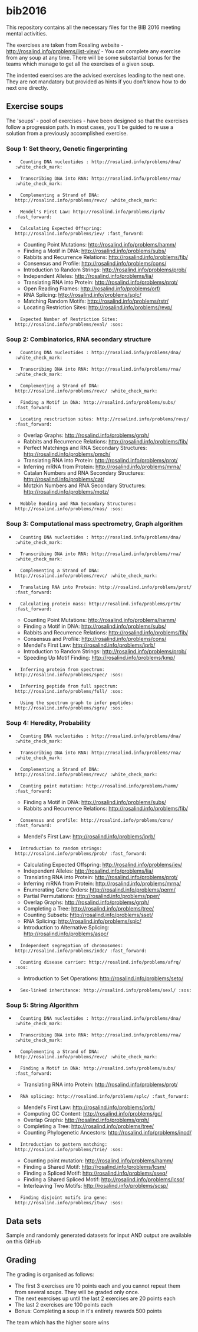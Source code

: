 # bib2016
This repository contains all the necessary files for the BIB 2016 meeting mental activities.

The exercises are taken from Rosaling website - http://rosalind.info/problems/list-view/ - 
You can complete any exercise from any soup at any time. 
There will be some substantial bonus for the teams which manage to get all the exercises of a given soup.

The indented exercises are the advised exercises leading to the next one. 
They are not mandatory but provided as hints if you don't know how to do next one directly.

## Exercise soups

The 'soups' - pool of exercises - have been designed so that the exercises follow a progression path. 
In most cases, you'll be guided to re use a solution from a previously accomplished exercise.

### Soup 1: Set theory, Genetic fingerprinting

-       Counting DNA nucleotides : http://rosalind.info/problems/dna/ :white_check_mark:
-       Transcribing DNA into RNA: http://rosalind.info/problems/rna/ :white_check_mark:
-       Complementing a Strand of DNA: http://rosalind.info/problems/revc/ :white_check_mark:
-       Mendel's First Law: http://rosalind.info/problems/iprb/ :fast_forward:
-       Calculating Expected Offspring: http://rosalind.info/problems/iev/ :fast_forward:
  - Counting Point Mutations: http://rosalind.info/problems/hamm/
  - Finding a Motif in DNA: http://rosalind.info/problems/subs/
  - Rabbits and Recurrence Relations: http://rosalind.info/problems/fib/
  - Consensus and Profile: http://rosalind.info/problems/cons/
  - Introduction to Random Strings: http://rosalind.info/problems/prob/
  - Independent Alleles: http://rosalind.info/problems/lia/
  - Translating RNA into Protein: http://rosalind.info/problems/prot/
  - Open Reading Frames: http://rosalind.info/problems/orf/
  - RNA Splicing: http://rosalind.info/problems/splc/
  - Matching Random Motifs: http://rosalind.info/problems/rstr/
  - Locating Restriction Sites: http://rosalind.info/problems/revp/
-       Expected Number of Restriction Sites: http://rosalind.info/problems/eval/ :sos:

### Soup 2: Combinatorics, RNA secondary structure

-       Counting DNA nucleotides : http://rosalind.info/problems/dna/ :white_check_mark:
-       Transcribing DNA into RNA: http://rosalind.info/problems/rna/ :white_check_mark:
-       Complementing a Strand of DNA: http://rosalind.info/problems/revc/ :white_check_mark:
-       Finding a Motif in DNA: http://rosalind.info/problems/subs/ :fast_forward:
-       Locating resctriction sites: http://rosalind.info/problems/revp/ :fast_forward:
  - Overlap Graphs: http://rosalind.info/problems/grph/
  - Rabbits and Recurrence Relations: http://rosalind.info/problems/fib/
  - Perfect Matchings and RNA Secondary Structures: http://rosalind.info/problems/pmch/
  - Translating RNA into Protein: http://rosalind.info/problems/prot/
  - Inferring mRNA from Protein: http://rosalind.info/problems/mrna/
  - Catalan Numbers and RNA Secondary Structures: http://rosalind.info/problems/cat/
  - Motzkin Numbers and RNA Secondary Structures: http://rosalind.info/problems/motz/
-       Wobble Bonding and RNA Secondary Structures: http://rosalind.info/problems/rnas/ :sos:

### Soup 3: Computational mass spectrometry, Graph algorithm

-       Counting DNA nucleotides : http://rosalind.info/problems/dna/ :white_check_mark:
-       Transcribing DNA into RNA: http://rosalind.info/problems/rna/ :white_check_mark:
-       Complementing a Strand of DNA: http://rosalind.info/problems/revc/ :white_check_mark:
-       Translating RNA into Protein: http://rosalind.info/problems/prot/ :fast_forward:
-       Calculating protein mass: http://rosalind.info/problems/prtm/ :fast_forward:
  - Counting Point Mutations: http://rosalind.info/problems/hamm/
  - Finding a Motif in DNA: http://rosalind.info/problems/subs/
  - Rabbits and Recurrence Relations: http://rosalind.info/problems/fib/
  - Consensus and Profile: http://rosalind.info/problems/cons/
  - Mendel's First Law: http://rosalind.info/problems/iprb/
  - Introduction to Random Strings: http://rosalind.info/problems/prob/
  - Speeding Up Motif Finding: http://rosalind.info/problems/kmp/
-       Inferring protein from spectrum: http://rosalind.info/problems/spec/ :sos:
-       Inferring peptide from full spectrum: http://rosalind.info/problems/full/ :sos:
-       Using the spectrum graph to infer peptides: http://rosalind.info/problems/sgra/ :sos:

### Soup 4: Heredity, Probability

-       Counting DNA nucleotides : http://rosalind.info/problems/dna/ :white_check_mark:
-       Transcribing DNA into RNA: http://rosalind.info/problems/rna/ :white_check_mark:
-       Complementing a Strand of DNA: http://rosalind.info/problems/revc/ :white_check_mark:
-       Counting point mutation: http://rosalind.info/problems/hamm/ :fast_forward:
  - Finding a Motif in DNA: http://rosalind.info/problems/subs/
  - Rabbits and Recurrence Relations: http://rosalind.info/problems/fib/
-       Consensus and profile: http://rosalind.info/problems/cons/ :fast_forward:
  - Mendel's First Law: http://rosalind.info/problems/iprb/
-       Introduction to random strings: http://rosalind.info/problems/prob/ :fast_forward:
  - Calculating Expected Offspring: http://rosalind.info/problems/iev/
  - Independent Alleles: http://rosalind.info/problems/lia/
  - Translating RNA into Protein: http://rosalind.info/problems/prot/
  - Inferring mRNA from Protein: http://rosalind.info/problems/mrna/
  - Enumerating Gene Orders: http://rosalind.info/problems/perm/
  - Partial Permutations: http://rosalind.info/problems/pper/
  - Overlap Graphs: http://rosalind.info/problems/grph/
  - Completing a Tree: http://rosalind.info/problems/tree/
  - Counting Subsets: http://rosalind.info/problems/sset/
  - RNA Splicing: http://rosalind.info/problems/splc/
  - Introduction to Alternative Splicing: http://rosalind.info/problems/aspc/
-       Independent segregation of chromosomes: http://rosalind.info/problems/indc/ :fast_forward:
-       Counting disease carrier: http://rosalind.info/problems/afrq/ :sos:
  - Introduction to Set Operations: http://rosalind.info/problems/seto/
-       Sex-linked inheritance: http://rosalind.info/problems/sexl/ :sos:

### Soup 5: String Algorithm

-       Counting DNA nucleotides : http://rosalind.info/problems/dna/ :white_check_mark:
-       Transcribing DNA into RNA: http://rosalind.info/problems/rna/ :white_check_mark:
-       Complementing a Strand of DNA: http://rosalind.info/problems/revc/ :white_check_mark:
-       Finding a Motif in DNA: http://rosalind.info/problems/subs/ :fast_forward:
  - Translating RNA into Protein: http://rosalind.info/problems/prot/
-       RNA splicing: http://rosalind.info/problems/splc/ :fast_forward:
  - Mendel's First Law: http://rosalind.info/problems/iprb/
  - Computing GC Content: http://rosalind.info/problems/gc/
  - Overlap Graphs: http://rosalind.info/problems/grph/
  - Completing a Tree: http://rosalind.info/problems/tree/
  - Counting Phylogenetic Ancestors: http://rosalind.info/problems/inod/
-       Introduction to pattern matching: http://rosalind.info/problems/trie/ :sos:
  - Counting point mutation: http://rosalind.info/problems/hamm/
  - Finding a Shared Motif: http://rosalind.info/problems/lcsm/
  - Finding a Spliced Motif: http://rosalind.info/problems/sseq/
  - Finding a Shared Spliced Motif: http://rosalind.info/problems/lcsq/
  - Interleaving Two Motifs: http://rosalind.info/problems/scsp/
-       Finding disjoint motifs ina gene: http://rosalind.info/problems/itwv/ :sos:

## Data sets

Sample and randomly generated datasets for input AND output are available on this GitHub

## Grading 

The grading is organised as follows:
- The first 3 exercises are 10 points each and you cannot repeat them from several soups. They will be graded only once.
- The next exercises up until the last 2 exercises are 20 points each
- The last 2 exercises are 100 points each
- Bonus: Completing a soup in it's entirety rewards 500 points

The team which has the higher score wins


